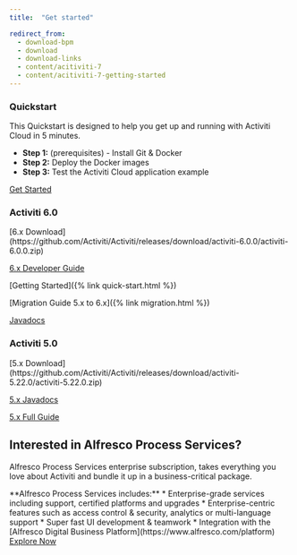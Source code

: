 ```yaml
---
title:  "Get started"

redirect_from:
  - download-bpm
  - download
  - download-links
  - content/acitiviti-7
  - content/acitiviti-7-getting-started
---
```

<div class="three-cards">
  <div class="three-cards__wrap">
    <div class="card three-cards__card">
      <h3 class="card__title">Quickstart</h3>
<div class="card__content" markdown='1'>
This Quickstart is designed to help you get up and running with Activiti Cloud in 5 minutes.

* **Step 1:** (prerequisites) - Install Git & Docker
* **Step 2:** Deploy the Docker images
* **Step 3:** Test the Activiti Cloud application example
</div>
      <div class="three-cards__card-cta">
        <a href="https://activiti.gitbooks.io/activiti-7-developers-guide/getting-started/quickstart.html" class="btn btn--large px-8 font-normal">Get Started</a>
      </div>
    </div>

  </div>
</div>

<div class="wrap py-4 xl:py-1
text-center flex flex-wrap justify-around">
  <div class="my-8 md:m-8 pb-2">
    <h3 class="section-heading xl:px-6">Activiti 6.0</h3>
<div markdown='1'>
[6.x Download](https://github.com/Activiti/Activiti/releases/download/activiti-6.0.0/activiti-6.0.0.zip)

[6.x Developer Guide](/userguide)

[Getting Started]({% link quick-start.html %})

[Migration Guide 5.x to 6.x]({% link migration.html %})

[Javadocs](/javadocs)
</div>
  </div>
  <div class="my-8 md:m-8 pb-2">
    <h3 class="section-heading xl:px-6">Activiti 5.0</h3>
<div markdown='1'>
[5.x Download](https://github.com/Activiti/Activiti/releases/download/activiti-5.22.0/activiti-5.22.0.zip)

[5.x Javadocs](/javadocs)

[5.x Full Guide](https://github.com/Activiti/Activiti/releases/tag/activiti-5.22.0)
</div>
  </div>
</div>

<div class="bg-grey-light py-8 xl:py-16">
  <div class="wrap py-3 xl:pt-0">
    <div class="card border-grey">
      <h2 class="card__title text-center">Interested in Alfresco Process Services?</h2>
      <div class="card__content py-2 lg:pb-8 xl:px-8">
        <p>Alfresco Process Services enterprise subscription, takes everything you love about Activiti and bundle it up in a business-critical package.</p>
        <div class="flex flex-wrap mt-4 justify-between">
<div class="mb-4 md:mr-8" markdown='1'>
**Alfresco Process Services includes:**
* Enterprise-grade services including support, certified platforms and upgrades
* Enterprise-centric features such as access control & security, analytics or multi-language support
* Super fast UI development & teamwork
* Integration with the [Alfresco Digital Business Platform](https://www.alfresco.com/platform)
</div>
          <div class="self-center text-center mb-4 mx-auto">
            <a href="https://www.alfresco.com/platform/process-services-bpm" class="btn btn--large">Explore Now</a>
          </div>
        </div>
      </div>
    </div>
  </div>
</div>
